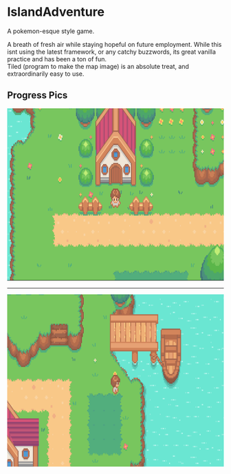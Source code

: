 # IslandAdventure

A pokemon-esque style game.

A breath of fresh air while staying hopeful on future employment. While this isnt using the latest framework, or any catchy buzzwords, its great vanilla practice and has been a ton of fun.
<br />
Tiled (program to make the map image) is an absolute treat, and extraordinarily easy to use.

## Progress Pics

<img src="assets/progressPics/main.png" alt="main pic start at house" width="800px" height="400px"/>
<hr />
<img src="assets/progressPics/water.png" alt="main pic start at house" width="800px" height="400px"/>
